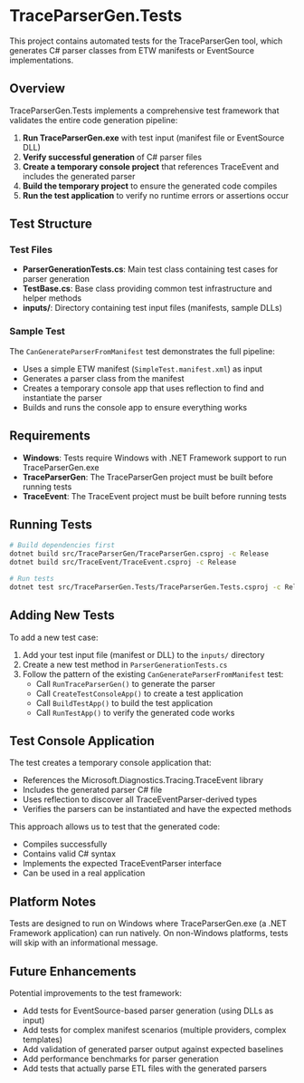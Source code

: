 # TraceParserGen.Tests

This project contains automated tests for the TraceParserGen tool, which generates C# parser classes from ETW manifests or EventSource implementations.

## Overview

TraceParserGen.Tests implements a comprehensive test framework that validates the entire code generation pipeline:

1. **Run TraceParserGen.exe** with test input (manifest file or EventSource DLL)
2. **Verify successful generation** of C# parser files
3. **Create a temporary console project** that references TraceEvent and includes the generated parser
4. **Build the temporary project** to ensure the generated code compiles
5. **Run the test application** to verify no runtime errors or assertions occur

## Test Structure

### Test Files

- **ParserGenerationTests.cs**: Main test class containing test cases for parser generation
- **TestBase.cs**: Base class providing common test infrastructure and helper methods
- **inputs/**: Directory containing test input files (manifests, sample DLLs)

### Sample Test

The `CanGenerateParserFromManifest` test demonstrates the full pipeline:
- Uses a simple ETW manifest (`SimpleTest.manifest.xml`) as input
- Generates a parser class from the manifest
- Creates a temporary console app that uses reflection to find and instantiate the parser
- Builds and runs the console app to ensure everything works

## Requirements

- **Windows**: Tests require Windows with .NET Framework support to run TraceParserGen.exe
- **TraceParserGen**: The TraceParserGen project must be built before running tests
- **TraceEvent**: The TraceEvent project must be built before running tests

## Running Tests

```bash
# Build dependencies first
dotnet build src/TraceParserGen/TraceParserGen.csproj -c Release
dotnet build src/TraceEvent/TraceEvent.csproj -c Release

# Run tests
dotnet test src/TraceParserGen.Tests/TraceParserGen.Tests.csproj -c Release
```

## Adding New Tests

To add a new test case:

1. Add your test input file (manifest or DLL) to the `inputs/` directory
2. Create a new test method in `ParserGenerationTests.cs`
3. Follow the pattern of the existing `CanGenerateParserFromManifest` test:
   - Call `RunTraceParserGen()` to generate the parser
   - Call `CreateTestConsoleApp()` to create a test application
   - Call `BuildTestApp()` to build the test application
   - Call `RunTestApp()` to verify the generated code works

## Test Console Application

The test creates a temporary console application that:
- References the Microsoft.Diagnostics.Tracing.TraceEvent library
- Includes the generated parser C# file
- Uses reflection to discover all TraceEventParser-derived types
- Verifies the parsers can be instantiated and have the expected methods

This approach allows us to test that the generated code:
- Compiles successfully
- Contains valid C# syntax
- Implements the expected TraceEventParser interface
- Can be used in a real application

## Platform Notes

Tests are designed to run on Windows where TraceParserGen.exe (a .NET Framework application) can run natively. On non-Windows platforms, tests will skip with an informational message.

## Future Enhancements

Potential improvements to the test framework:
- Add tests for EventSource-based parser generation (using DLLs as input)
- Add tests for complex manifest scenarios (multiple providers, complex templates)
- Add validation of generated parser output against expected baselines
- Add performance benchmarks for parser generation
- Add tests that actually parse ETL files with the generated parsers
